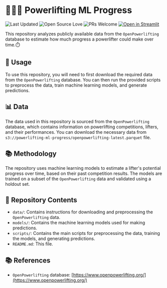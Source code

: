 # 💪🏋️‍♂️ Powerlifting ML Progress
![Last Updated](https://img.shields.io/badge/Last%20Updated-2023--11--07-blue)
![Open Source Love](https://badges.frapsoft.com/os/v1/open-source.svg?v=102)
![PRs Welcome](https://img.shields.io/badge/PRs-welcome-brightgreen.svg?style=flat)
[![Open in Streamlit](https://static.streamlit.io/badges/streamlit_badge_black_white.svg)](https://powerlifting.streamlit.app)

This repository analyzes publicly available data from the `OpenPowerlifting` database to estimate how much progress a powerlifter could make over time.⏱️

## 🚀 Usage

To use this repository, you will need to first download the required data from the `OpenPowerlifting` database. You can then run the provided scripts to preprocess the data, train machine learning models, and generate predictions.

## 📊 Data

The data used in this repository is sourced from the `OpenPowerlifting` database, which contains information on powerlifting competitions, lifters, and their performances. You can download the necessary data from `s3://powerlifting-ml-progress/openpowerlifting-latest.parquet` file.

## 📚 Methodology

The repository uses machine learning models to estimate a lifter's potential progress over time, based on their past competition results. The models are trained on a subset of the `OpenPowerlifting` data and validated using a holdout set.

## 📁 Repository Contents

- `data/`: Contains instructions for downloading and preprocessing the `OpenPowerlifting` data.
- `models/`: Contains the machine learning models used for making predictions.
- `scripts/`: Contains the main scripts for preprocessing the data, training the models, and generating predictions.
- `README.md`: This file.

## 📚 References

- `OpenPowerlifting` database: [https://www.openpowerlifting.org/](https://www.openpowerlifting.org/)